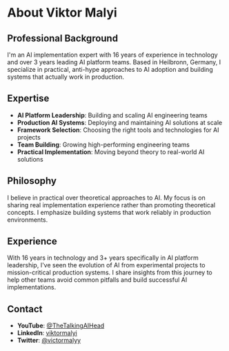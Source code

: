 # About Viktor Malyi

## Professional Background

I'm an AI implementation expert with 16 years of experience in technology and over 3 years leading AI platform teams. Based in Heilbronn, Germany, I specialize in practical, anti-hype approaches to AI adoption and building systems that actually work in production.

## Expertise

- **AI Platform Leadership**: Building and scaling AI engineering teams
- **Production AI Systems**: Deploying and maintaining AI solutions at scale
- **Framework Selection**: Choosing the right tools and technologies for AI projects
- **Team Building**: Growing high-performing engineering teams
- **Practical Implementation**: Moving beyond theory to real-world AI solutions

## Philosophy

I believe in practical over theoretical approaches to AI. My focus is on sharing real implementation experience rather than promoting theoretical concepts. I emphasize building systems that work reliably in production environments.

## Experience

With 16 years in technology and 3+ years specifically in AI platform leadership, I've seen the evolution of AI from experimental projects to mission-critical production systems. I share insights from this journey to help other teams avoid common pitfalls and build successful AI implementations.

## Contact

- **YouTube**: [@TheTalkingAIHead](https://www.youtube.com/@TheTalkingAIHead)
- **LinkedIn**: [viktormalyi](https://de.linkedin.com/in/viktormalyi)
- **Twitter**: [@victormalyy](https://twitter.com/victormalyy)